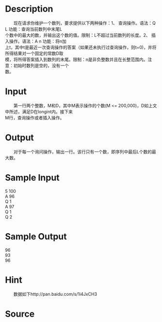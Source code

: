 
# Description

<div class="content"><p>　　现在请求你维护一个数列，要求提供以下两种操作：1、 查询操作。语法：Q L 功能：查询当前数列中末尾L<br/>
个数中的最大的数，并输出这个数的值。限制：L不超过当前数列的长度。2、 插入操作。语法：A n 功能：将n加<br/>
上t，其中t是最近一次查询操作的答案（如果还未执行过查询操作，则t=0)，并将所得结果对一个固定的常数D取<br/>
模，将所得答案插入到数列的末尾。限制：n是非负整数并且在长整范围内。注意：初始时数列是空的，没有一个<br/>
数。</p></div>

# Input

<div class="content"><p>　　第一行两个整数，M和D，其中M表示操作的个数(M &lt;= 200,000)，D如上文中所述，满足D在longint内。接下来<br/>
M行，查询操作或者插入操作。</p></div>

# Output

<div class="content"><p>　　对于每一个询问操作，输出一行。该行只有一个数，即序列中最后L个数的最大数。</p></div>

# Sample Input

<div class="content"><span class="sampledata">5 100<br/>
A 96<br/>
Q 1<br/>
A 97<br/>
Q 1<br/>
Q 2</span></div>

# Sample Output

<div class="content"><span class="sampledata">96<br/>
93<br/>
96</span></div>

# Hint

<div class="content"><p></p><p>　　数据如下http://pan.baidu.com/s/1i4JxCH3</p><p></p></div>

# Source

<div class="content"><p><a href="problemset.php?search="></a></p></div>

